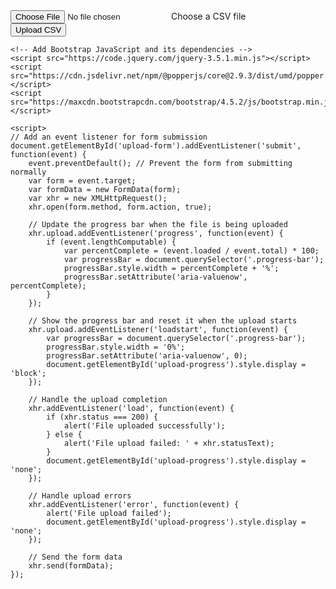 <html lang="en">
<head>
    <meta charset="UTF-8">
    <meta name="viewport" content="width=device-width, initial-scale=1.0">
    <title>CSV Upload</title>
    <!-- Add Bootstrap CSS -->
    <link rel="stylesheet" href="https://maxcdn.bootstrapcdn.com/bootstrap/4.5.2/css/bootstrap.min.css">
    <!-- Add custom CSS for animations -->
    <style>
        /* ... */
    </style>
    <!-- Add custom JavaScript for toggling light and dark mode -->
    <script>
        function toggleDarkMode() {
            document.body.classList.toggle('dark-mode');
        }
    </script>
</head>
<body class="light-mode">
    <div class="container">
        <!-- ... -->
        <div class="row justify-content-center">
            <div class="col-md-6">
                <form id="upload-form" action="https://your-flask-app.herokuapp.com/upload_csv" method="POST" enctype="multipart/form-data">
                    <div class="text-center">
                        <input type="file" class="file-input" name="file" id="file" accept=".csv">
                        <label for="file" class="file-label">Choose a CSV file</label>
                    </div>
                    <div class="text-center">
                        <button type="submit" class="submit-btn">Upload CSV</button>
                    </div>
                    <div id="upload-progress" class="mt-3" style="display:none;">
                        <p class="text-center">Uploading...</p>
                        <div class="progress">
                            <div class="progress-bar" role="progressbar" style="width: 0%;" aria-valuenow="0" aria-valuemin="0" aria-valuemax="100"></div>
                        </div>
                    </div>
                </form>
            </div>
        </div>
    </div>
    
    <!-- Add Bootstrap JavaScript and its dependencies -->
    <script src="https://code.jquery.com/jquery-3.5.1.min.js"></script>
    <script src="https://cdn.jsdelivr.net/npm/@popperjs/core@2.9.3/dist/umd/popper.min.js"></script>
    <script src="https://maxcdn.bootstrapcdn.com/bootstrap/4.5.2/js/bootstrap.min.js"></script>
    
    <script>
    // Add an event listener for form submission
    document.getElementById('upload-form').addEventListener('submit', function(event) {
        event.preventDefault(); // Prevent the form from submitting normally
        var form = event.target;
        var formData = new FormData(form);
        var xhr = new XMLHttpRequest();
        xhr.open(form.method, form.action, true);

        // Update the progress bar when the file is being uploaded
        xhr.upload.addEventListener('progress', function(event) {
            if (event.lengthComputable) {
                var percentComplete = (event.loaded / event.total) * 100;
                var progressBar = document.querySelector('.progress-bar');
                progressBar.style.width = percentComplete + '%';
                progressBar.setAttribute('aria-valuenow', percentComplete);
            }
        });

        // Show the progress bar and reset it when the upload starts
        xhr.upload.addEventListener('loadstart', function(event) {
            var progressBar = document.querySelector('.progress-bar');
            progressBar.style.width = '0%';
            progressBar.setAttribute('aria-valuenow', 0);
            document.getElementById('upload-progress').style.display = 'block';
        });

        // Handle the upload completion
        xhr.addEventListener('load', function(event) {
            if (xhr.status === 200) {
                alert('File uploaded successfully');
            } else {
                alert('File upload failed: ' + xhr.statusText);
            }
            document.getElementById('upload-progress').style.display = 'none';
        });

        // Handle upload errors
        xhr.addEventListener('error', function(event) {
            alert('File upload failed');
            document.getElementById('upload-progress').style.display = 'none';
        });

        // Send the form data
        xhr.send(formData);
    });
</script>
</body>
</html>
